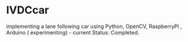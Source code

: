 # IVDCcar

implementing a lane following car using Python, OpenCV, RaspberryPi , Arduino ( experimenting) - current Status: Completed.
